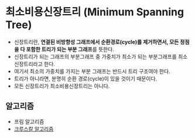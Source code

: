 # 최소비용신장트리 (Minimum Spanning Tree)
* 신장트리란, **연결된 비방향성 그래프에서 순환경로(cycle)를 제거하면서, 모든 정점을 다 포함한 트리가 되는 부분 그래프**를 뜻한다.
* 신장트리가 되는 그래프의 부분그래프 중 가중치가 최소가 되는 부분그래프를 최소신장트리라고 한다.
* 여기서 최소의 가중치를 가지는 부분 그래프는 반드시 트리 구조여야 한다.
* 트리가 아니라면, 분명히 순환 경로(cycle)이 있을 것이기 때문이다.
* 모든 신장트리가 최소비용신장트리는 아니다.

## 알고리즘
* 프림 알고리즘
* [크루스칼 알고리즘](https://github.com/2017100898/TIL/blob/main/Algorithm/study/union_find.md)